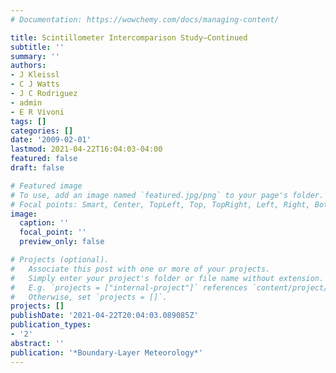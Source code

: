 ```yaml
---
# Documentation: https://wowchemy.com/docs/managing-content/

title: Scintillometer Intercomparison Study—Continued
subtitle: ''
summary: ''
authors:
- J Kleissl
- C J Watts
- J C Rodriguez
- admin
- E R Vivoni
tags: []
categories: []
date: '2009-02-01'
lastmod: 2021-04-22T16:04:03-04:00
featured: false
draft: false

# Featured image
# To use, add an image named `featured.jpg/png` to your page's folder.
# Focal points: Smart, Center, TopLeft, Top, TopRight, Left, Right, BottomLeft, Bottom, BottomRight.
image:
  caption: ''
  focal_point: ''
  preview_only: false

# Projects (optional).
#   Associate this post with one or more of your projects.
#   Simply enter your project's folder or file name without extension.
#   E.g. `projects = ["internal-project"]` references `content/project/deep-learning/index.md`.
#   Otherwise, set `projects = []`.
projects: []
publishDate: '2021-04-22T20:04:03.089085Z'
publication_types:
- '2'
abstract: ''
publication: '*Boundary-Layer Meteorology*'
---
```

